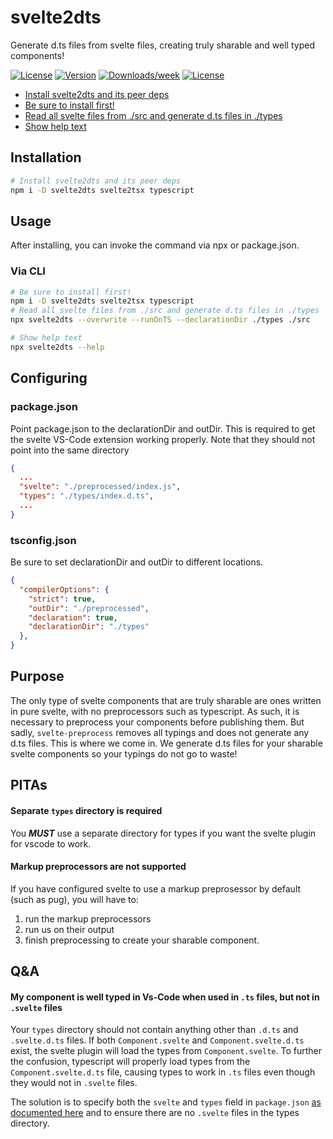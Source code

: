 svelte2dts
==========

Generate d.ts files from svelte files, creating truly sharable and well typed components!

[![License](https://img.shields.io/static/v1?style=flat&logo=github&label=Github&message=svelte2dts)](https://github.com/firefish5000/svelte2dts)
[![Version](https://img.shields.io/npm/v/svelte2dts.svg)](https://npmjs.org/package/svelte2dts)
[![Downloads/week](https://img.shields.io/npm/dw/svelte2dts.svg)](https://npmjs.org/package/svelte2dts)
[![License](https://img.shields.io/npm/l/svelte2dts.svg)](https://github.com/firefish5000/svelte2dts/blob/master/package.json)

<!-- toc -->
* [Install svelte2dts and its peer deps](#install-svelte2dts-and-its-peer-deps)
* [Be sure to install first!](#be-sure-to-install-first)
* [Read all svelte files from ./src and generate d.ts files in ./types](#read-all-svelte-files-from-src-and-generate-dts-files-in-types)
* [Show help text](#show-help-text)
<!-- tocstop -->

## Installation
```sh
# Install svelte2dts and its peer deps
npm i -D svelte2dts svelte2tsx typescript
```
## Usage
After installing, you can invoke the command via npx or package.json.
### Via CLI
```sh
# Be sure to install first!
npm i -D svelte2dts svelte2tsx typescript
# Read all svelte files from ./src and generate d.ts files in ./types
npx svelte2dts --overwrite --runOnTS --declarationDir ./types ./src

# Show help text
npx svelte2dts --help
```
## Configuring
### package.json
Point package.json to the declarationDir and outDir. This is required to get the svelte VS-Code extension working properly. Note that they should not point into the same directory
```json
{
  ...
  "svelte": "./preprocessed/index.js",
  "types": "./types/index.d.ts",
  ...
}
```
### tsconfig.json
Be sure to set declarationDir and outDir to different locations.
```json
{
  "compilerOptions": {
    "strict": true,
    "outDir": "./preprocessed",
    "declaration": true,
    "declarationDir": "./types"
  },
}
```
## Purpose
The only type of svelte components that are truly sharable are
ones written in pure svelte, with no preprocessors such as typescript.
As such, it is necessary to preprocess your components before publishing them. But sadly, `svelte-preprocess` removes all typings and does not generate any d.ts files. This is where we come in. We generate d.ts files for your sharable svelte components so your typings do not go to waste!

## PITAs
#### Separate `types` directory is required
You ***MUST*** use a separate directory for types
if you want the svelte plugin for vscode to work.

#### Markup preprocessors are not supported
If you have configured svelte to use a markup preprosessor by default (such as pug), you will
have to:

1) run the markup preprocessors
2) run us on their output
3) finish preprocessing to create your sharable component.

## Q&A
#### My component is well typed in Vs-Code when used in `.ts` files, but not in `.svelte` files
Your `types` directory should not contain anything other than `.d.ts` and `.svelte.d.ts` files. If both `Component.svelte` and `Component.svelte.d.ts` exist, the svelte plugin will load the types from `Component.svelte`. To further the confusion, typescript will properly load types from the `Component.svelte.d.ts` file, causing types to work in `.ts` files even though they would not in `.svelte` files.

The solution is to specify both
the `svelte` and `types` field in `package.json` [as documented here](#package.json) and to ensure there are no `.svelte` files in the types directory.
